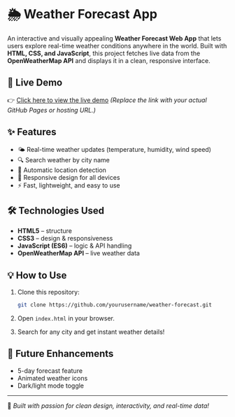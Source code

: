 # 🌦️ Weather Forecast App

An interactive and visually appealing **Weather Forecast Web App** that lets users explore real-time weather conditions anywhere in the world. Built with **HTML, CSS, and JavaScript**, this project fetches live data from the **OpenWeatherMap API** and displays it in a clean, responsive interface.

## 🚀 Live Demo

👉 [Click here to view the live demo]([https://yourusername.github.io/weather-forecast/](https://saurabhbansude.github.io/wether_forcast/))
*(Replace the link with your actual GitHub Pages or hosting URL.)*

## ✨ Features

* 🌤️ Real-time weather updates (temperature, humidity, wind speed)
* 🔍 Search weather by city name
* 📍 Automatic location detection
* 📱 Responsive design for all devices
* ⚡ Fast, lightweight, and easy to use

## 🛠️ Technologies Used

* **HTML5** – structure
* **CSS3** – design & responsiveness
* **JavaScript (ES6)** – logic & API handling
* **OpenWeatherMap API** – live weather data

## 💡 How to Use

1. Clone this repository:

   ```bash
   git clone https://github.com/yourusername/weather-forecast.git
   ```
2. Open `index.html` in your browser.
3. Search for any city and get instant weather details!

## 🚧 Future Enhancements

* 5-day forecast feature
* Animated weather icons
* Dark/light mode toggle



---

💬 *Built with passion for clean design, interactivity, and real-time data!*
